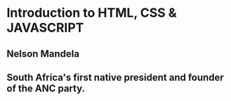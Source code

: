 # Introduction to HTML, CSS & JAVASCRIPT

## Nelson Mandela
## South Africa's first native president and founder of the ANC party.
